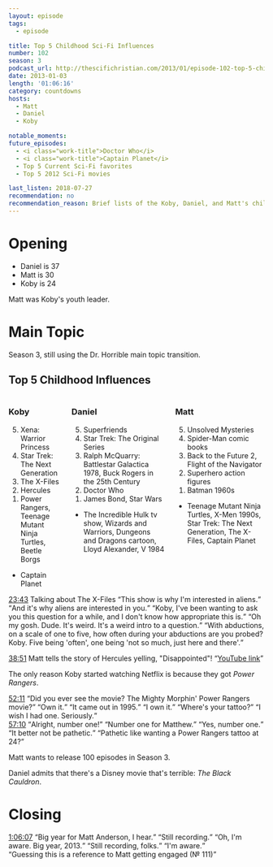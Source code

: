 ```yaml
---
layout: episode
tags:
  - episode

title: Top 5 Childhood Sci-Fi Influences
number: 102
season: 3
podcast_url: http://thescifichristian.com/2013/01/episode-102-top-5-childhood-sci-fi-influences/
date: 2013-01-03
length: '01:06:16'
category: countdowns
hosts:
  - Matt
  - Daniel
  - Koby

notable_moments:
future_episodes:
  - <i class="work-title">Doctor Who</i>
  - <i class="work-title">Captain Planet</i>
  - Top 5 Current Sci-Fi favorites
  - Top 5 2012 Sci-Fi movies

last_listen: 2018-07-27
recommendation: no
recommendation_reason: Brief lists of the Koby, Daniel, and Matt's childhood sci-fi favorites.
---
```

# Opening

- Daniel is 37
- Matt is 30
- Koby is 24

Matt was Koby's youth leader.



# Main Topic
Season 3, still using the Dr. Horrible main topic transition.

<div class="top-five">
  <h2 class="has-text-centered">Top 5 Childhood Influences</h2>
  <div class="columns">
    <div class="column koby">
      <h3>Koby</h3>
      <ol reversed>
        <li>Xena: Warrior Princess
        <li>Star Trek: The Next Generation
        <li>The X-Files 
        <li>Hercules
        <li>Power Rangers, Teenage Mutant Ninja Turtles, Beetle Borgs 
      </ol>
      <ul class="runner-ups">
        <li>Captain Planet
      </ul>
    </div>
    <div class="column daniel">
      <h3>Daniel</h3>
      <ol reversed>
        <li>Superfriends
        <li>Star Trek: The Original Series
        <li>Ralph McQuarry: Battlestar Galactica 1978, Buck Rogers in the 25th Century 
        <li>Doctor Who
        <li>James Bond, Star Wars
      </ol>
      <ul class="runner-ups">
        <li>The Incredible Hulk tv show, Wizards and Warriors, Dungeons and Dragons cartoon, Lloyd Alexander, V 1984
      </ul>
    </div>
    <div class="column matt">
      <h3>Matt</h3>
      <ol reversed>
        <li>Unsolved Mysteries
        <li>Spider-Man comic books
        <li>Back to the Future 2, Flight of the Navigator
        <li>Superhero action figures
        <li>Batman 1960s
      </ol>
      <ul class="runner-ups">
        <li>Teenage Mutant Ninja Turtles, X-Men 1990s, Star Trek: The Next Generation, The X-Files, Captain Planet
      </ul>
    </div>
  </div>
</div>

<div class="quote">
  <a class="timestamp tag is-medium is-rounded is-primary" href="http://thescifichristian.com/2013/01/episode-102-top-5-childhood-sci-fi-influences/#t=00:23:43">23:43</a>
  <span class="quote-context is-size-6">Talking about The X-Files</span>
  <q class="koby">This show is why I'm interested in aliens.</q>
  <q class="daniel">And it's why aliens are interested in you.</q>
  <q class="matt">Koby, I've been wanting to ask you this question for a while, and I don't know how appropriate this is.</q>
  <q class="koby">Oh my gosh. Dude. It's weird. It's a weird intro to a question.</q>
  <q class="matt">With abductions, on a scale of one to five, how often during your abductions are you probed? Koby. Five being 'often', one being 'not so much, just here and there'.</q>
</div>

<a class="timestamp tag is-medium is-rounded is-primary" href="http://thescifichristian.com/2013/01/episode-102-top-5-childhood-sci-fi-influences/#t=00:38:51">38:51</a> Matt tells the story of Hercules yelling, "Disappointed"! 
<q class="archivist"><a href="https://www.youtube.com/watch?v=_O1hM-k3aUY">YouTube link</a></q>

The only reason Koby started watching Netflix is because they got <i class="work-title">Power Rangers</i>.

<div class="quote">
  <a class="timestamp tag is-medium is-rounded is-primary" href="http://thescifichristian.com/2013/01/episode-102-top-5-childhood-sci-fi-influences/#t=00:52:11">52:11</a>
  <q class="matt">Did you ever see the movie? The Mighty Morphin' Power Rangers movie?</q>
  <q class="koby">Own it.</q>
  <q class="matt">It came out in 1995.</q>
  <q class="koby">I own it.</q>
  <q class="daniel">Where's your tattoo?</q>
  <q class="koby">I wish I had one. Seriously.</q>
</div>

<div class="quote">
  <a class="timestamp tag is-medium is-rounded is-primary" href="http://thescifichristian.com/2013/01/episode-102-top-5-childhood-sci-fi-influences/#t=00:57:10">57:10</a>
  <q class="matt">Alright, number one!</q>
  <q class="daniel">Number one for Matthew.</q>
  <q class="matt">Yes, number one.</q>
  <q class="koby">It better not be pathetic.</q>
  <q class="archivist">Pathetic like wanting a Power Rangers tattoo at 24?</q>
</div>

Matt wants to release 100 episodes in Season 3.

Daniel admits that there's a Disney movie that's terrible: <i class="work-title">The Black Cauldron</i>.



# Closing
<div class="quote">
  <a class="timestamp tag is-medium is-rounded is-primary" href="http://thescifichristian.com/2013/01/episode-102-top-5-childhood-sci-fi-influences/#t=01:06:07">1:06:07</a>
  <q class="daniel">Big year for Matt Anderson, I hear.</q>
  <q class="matt">Still recording.</q>
  <q class="daniel">Oh, I'm aware. Big year, 2013.</q>
  <q class="matt">Still recording, folks.</q>
  <q class="daniel">I'm aware.</q>
</div>
<q class="archivist inline">Guessing this is a reference to Matt getting engaged (№ 111)</q>